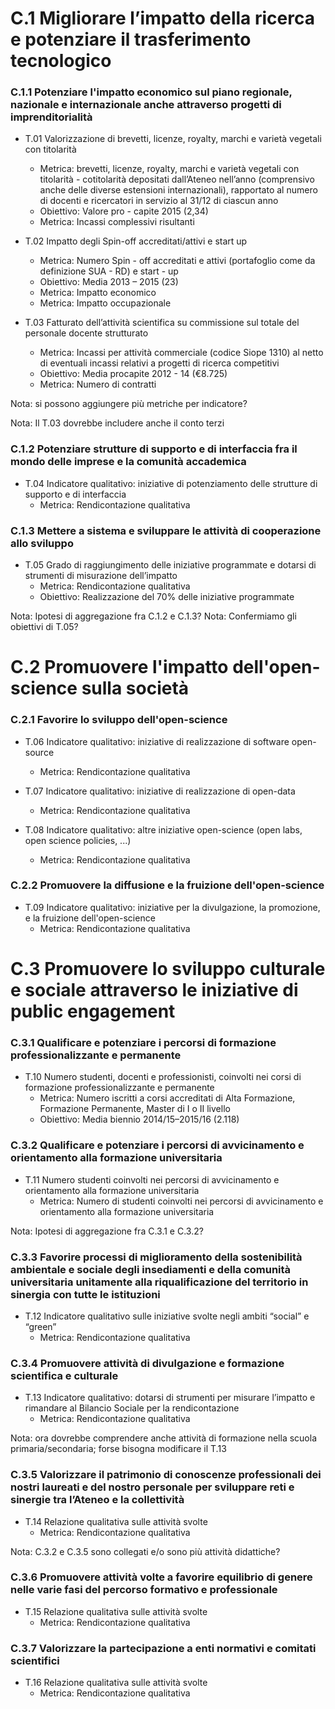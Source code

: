 # C.1 Migliorare l’impatto della ricerca e potenziare il trasferimento tecnologico

### C.1.1 Potenziare l'impatto economico sul piano regionale, nazionale e internazionale anche attraverso progetti di imprenditorialità

* T.01 Valorizzazione di brevetti, licenze, royalty, marchi e varietà vegetali con titolarità
  * Metrica: brevetti, licenze, royalty, marchi e varietà vegetali con titolarità - cotitolarità depositati dall’Ateneo nell’anno (comprensivo anche delle diverse estensioni internazionali), rapportato al numero di docenti e ricercatori in servizio al 31/12 di ciascun anno
  * Obiettivo: Valore pro - capite 2015 (2,34)
  * Metrica: Incassi complessivi risultanti
  
* T.02 Impatto degli Spin-off accreditati/attivi e start up
  * Metrica: Numero Spin - off accreditati e attivi (portafoglio come da definizione SUA - RD) e start - up
  * Obiettivo: Media 2013 – 2015 (23)
  * Metrica: Impatto economico
  * Metrica: Impatto occupazionale
  
* T.03 Fatturato dell’attività scientifica su commissione sul totale del personale docente strutturato
  * Metrica: Incassi per attività commerciale (codice Siope 1310) al netto di eventuali incassi relativi a progetti di ricerca competitivi
  * Obiettivo: Media procapite 2012 - 14 (€8.725)
  * Metrica: Numero di contratti

Nota: si possono aggiungere più metriche per indicatore?

Nota: Il T.03 dovrebbe includere anche il conto terzi

### C.1.2 Potenziare strutture di supporto e di interfaccia fra il mondo delle imprese e la comunità accademica

* T.04 Indicatore qualitativo: iniziative di potenziamento delle strutture di supporto e di interfaccia
  * Metrica: Rendicontazione qualitativa

### C.1.3 Mettere a sistema e sviluppare le attività di cooperazione allo sviluppo

* T.05 Grado di raggiungimento delle iniziative programmate e dotarsi di strumenti di misurazione dell’impatto
  * Metrica: Rendicontazione qualitativa
  * Obiettivo: Realizzazione del 70% delle iniziative programmate  
  
Nota: Ipotesi di aggregazione fra C.1.2 e C.1.3?
Nota: Confermiamo gli obiettivi di T.05?
  
# C.2 Promuovere l'impatto dell'open-science sulla società

### C.2.1 Favorire lo sviluppo dell'open-science

* T.06 Indicatore qualitativo: iniziative di realizzazione di software open-source
  * Metrica: Rendicontazione qualitativa

  
* T.07 Indicatore qualitativo: iniziative di realizzazione di open-data
  * Metrica: Rendicontazione qualitativa


* T.08 Indicatore qualitativo: altre iniziative open-science (open labs, open science policies, ...)
  * Metrica: Rendicontazione qualitativa

### C.2.2 Promuovere la diffusione e la fruizione dell'open-science

* T.09 Indicatore qualitativo: iniziative per la divulgazione, la promozione, e la fruizione dell'open-science
  * Metrica: Rendicontazione qualitativa


# C.3 Promuovere lo sviluppo culturale e sociale attraverso le iniziative di public engagement

### C.3.1 Qualificare e potenziare i percorsi di formazione professionalizzante e permanente

* T.10 Numero studenti, docenti e professionisti, coinvolti nei corsi di formazione professionalizzante e permanente
  * Metrica: Numero iscritti a corsi accreditati di Alta Formazione, Formazione Permanente, Master di I o II livello
  * Obiettivo: Media biennio 2014/15–2015/16 (2.118)

### C.3.2 Qualificare e potenziare i percorsi di avvicinamento e orientamento alla formazione universitaria

* T.11 Numero studenti coinvolti nei percorsi di avvicinamento e orientamento alla formazione universitaria
  * Metrica: Numero di studenti coinvolti nei percorsi di avvicinamento e orientamento alla formazione universitaria

Nota: Ipotesi di aggregazione fra C.3.1 e C.3.2?

### C.3.3 Favorire processi di miglioramento della sostenibilità ambientale e sociale degli insediamenti e della comunità universitaria unitamente alla riqualificazione del territorio in sinergia con tutte le istituzioni

* T.12 Indicatore qualitativo sulle iniziative svolte negli ambiti “social” e “green”
  * Metrica: Rendicontazione qualitativa

### C.3.4 Promuovere attività di divulgazione e formazione scientifica e culturale

* T.13 Indicatore qualitativo: dotarsi di strumenti per misurare l’impatto e rimandare al Bilancio Sociale per la rendicontazione
  * Metrica: Rendicontazione qualitativa
  
Nota: ora dovrebbe comprendere anche attività di formazione nella scuola primaria/secondaria; forse bisogna modificare il T.13   
  
### C.3.5 Valorizzare il patrimonio di conoscenze professionali dei nostri laureati e del nostro personale per sviluppare reti e sinergie tra l’Ateneo e la collettività

* T.14 Relazione qualitativa sulle attività svolte
  * Metrica: Rendicontazione qualitativa
  
Nota: C.3.2 e C.3.5 sono collegati e/o sono più attività didattiche?

### C.3.6 Promuovere attività volte a favorire equilibrio di genere nelle varie fasi del percorso formativo e professionale

* T.15 Relazione qualitativa sulle attività svolte
  * Metrica: Rendicontazione qualitativa
  
### C.3.7 Valorizzare la partecipazione a enti normativi e comitati scientifici

* T.16 Relazione qualitativa sulle attività svolte
  * Metrica: Rendicontazione qualitativa
